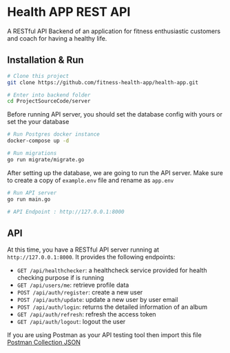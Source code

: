 # Health APP REST API
A RESTful API Backend of an application for fitness enthusiastic customers and coach for having a healthy life.

## Installation & Run
```bash
# Clone this project
git clone https://github.com/fitness-health-app/health-app.git

# Enter into backend folder
cd ProjectSourceCode/server
```

Before running API server, you should set the database config with yours or set the your database
```bash
# Run Postgres docker instance
docker-compose up -d

# Run migrations
go run migrate/migrate.go
```

After setting up the database, we are going to run the API server. Make sure to create a copy of `example.env` file and rename as `app.env`

```bash
# Run API server
go run main.go

# API Endpoint : http://127.0.0.1:8000
```

## API

At this time, you have a RESTful API server running at `http://127.0.0.1:8000`. It provides the following endpoints:

* `GET /api/healthchecker`: a healthcheck service provided for health checking purpose if is running
* `GET /api/users/me`: retrieve profile data
* `POST /api/auth/register`: create a new user
* `POST /api/auth/update`: update a new user by user email
* `POST /api/auth/login`: returns the detailed information of an album
* `GET /api/auth/refresh`: refresh the access token
* `GET /api/auth/logout`: logout the user

If you are using Postman as your API testing tool then import this file [Postman Collection JSON](HealthAppBackend.postman_collection.json)
